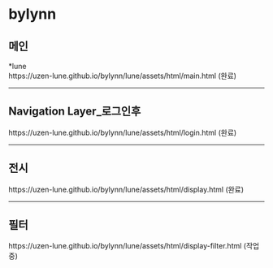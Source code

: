 # bylynn
<h2><strong>메인</strong></h2>
<div>*lune </div>
https://uzen-lune.github.io/bylynn/lune/assets/html/main.html (완료)

<hr>
<h2><strong>Navigation Layer_로그인후</strong></h2>
https://uzen-lune.github.io/bylynn/lune/assets/html/login.html (완료)

<hr>
<h2><strong>전시</strong></h2>
https://uzen-lune.github.io/bylynn/lune/assets/html/display.html (완료)

<hr>
<h2><strong>필터</strong></h2>
https://uzen-lune.github.io/bylynn/lune/assets/html/display-filter.html (작업중)
